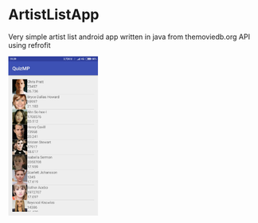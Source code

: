 # ArtistListApp
Very simple artist list android app written in java from themoviedb.org API using refrofit

<img src="https://github.com/avinriyan/ArtistListApp/blob/master/app/src/main/res/drawable/ss.jpg" width="180" height="320"/>
